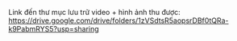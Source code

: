 Link đến thư mục lưu trữ video + hình ảnh thu được: 
https://drive.google.com/drive/folders/1zVSdtsR5aopsrDBf0tQRa-k9PabmRYS5?usp=sharing
